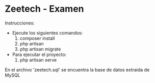 # Zeetech - Examen

Instrucciones:
- Ejecute los siguientes comandos:
    1. composer install
    2. php artisan 
    3. php artisan migrate
- Para ejecutar el proyecto:
    1. php artisan serve

En el archivo 'zeetech.sql' se encuentra la base de datos extraida de 
MySQL

